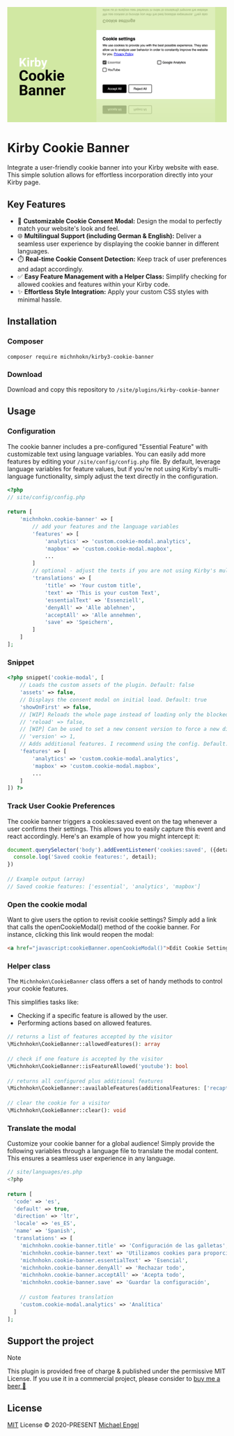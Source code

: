 ![Kirby Cookie Banner](./.github/kirby-cookie-banner.png)

# Kirby Cookie Banner

Integrate a user-friendly cookie banner into your Kirby website with ease. This simple solution allows for effortless
incorporation directly into your Kirby page.

## Key Features

* 🚀 **Customizable Cookie Consent Modal:** Design the modal to perfectly match your website's look and feel.
* 🌐 **Multilingual Support (including German & English):** Deliver a seamless user experience by displaying the cookie
  banner in different languages.
* ⏱️ **Real-time Cookie Consent Detection:** Keep track of user preferences and adapt accordingly.
* ✅ **Easy Feature Management with a Helper Class:** Simplify checking for allowed cookies and features within your
  Kirby
  code.
* ✨ **Effortless Style Integration:** Apply your custom CSS styles with minimal hassle.

## Installation

### Composer

```
composer require michnhokn/kirby3-cookie-banner
```

### Download

Download and copy this repository to `/site/plugins/kirby-cookie-banner`

## Usage

### Configuration

The cookie banner includes a pre-configured "Essential Feature" with customizable text using language variables. You can
easily add more features by editing your `/site/config/config.php` file. By default, leverage language variables for
feature values, but if you're not using Kirby's multi-language functionality, simply adjust the text directly in the
configuration.

```php
<?php
// site/config/config.php

return [
    'michnhokn.cookie-banner' => [
        // add your features and the language variables
        'features' => [
            'analytics' => 'custom.cookie-modal.analytics',
            'mapbox' => 'custom.cookie-modal.mapbox',
            ...
        ]
        // optional - adjust the texts if you are not using Kirby's multi-language functionality
        'translations' => [
            'title' => 'Your custom title',
            'text' => 'This is your custom Text',
            'essentialText' => 'Essenziell',
            'denyAll' => 'Alle ablehnen',
            'acceptAll' => 'Alle annehmen',
            'save' => 'Speichern',
        ]
    ]
];
```

### Snippet

```` php
<?php snippet('cookie-modal', [
    // Loads the custom assets of the plugin. Default: false
    'assets' => false,
    // Displays the consent modal on initial load. Default: true
    'showOnFirst' => false,
    // [WIP] Reloads the whole page instead of loading only the blocked scripts. Default: true
    // 'reload' => false,
    // [WIP] Can be used to set a new consent version to force a new display for the end user. Default: null
    // 'version' => 1,
    // Adds additional features. I recommend using the config. Default: null
    'features' => [
        'analytics' => 'custom.cookie-modal.analytics',
        'mapbox' => 'custom.cookie-modal.mapbox',
        ...
    ]
]) ?>
````

### Track User Cookie Preferences

The cookie banner triggers a cookies:saved event on the <body> tag whenever a user confirms their settings. This allows
you to easily capture this event and react accordingly. Here's an example of how you might intercept it:

```javascript
document.querySelector('body').addEventListener('cookies:saved', ({detail}) => {
  console.log('Saved cookie features:', detail);
})

// Example output (array)
// Saved cookie features: ['essential', 'analytics', 'mapbox']
```

### Open the cookie modal

Want to give users the option to revisit cookie settings? Simply add a link that calls the openCookieModal() method of
the cookie banner. For instance, clicking this link would reopen the modal:

```html
<a href="javascript:cookieBanner.openCookieModal()">Edit Cookie Settings</a>
```

### Helper class

The `Michnhokn\CookieBanner` class offers a set of handy methods to control your cookie features.

This simplifies tasks like:

* Checking if a specific feature is allowed by the user.
* Performing actions based on allowed features.

```php
// returns a list of features accepted by the visitor
\Michnhokn\CookieBanner::allowedFeatures(): array

// check if one feature is accepted by the visitor
\Michnhokn\CookieBanner::isFeatureAllowed('youtube'): bool

// returns all configured plus additional features
\Michnhokn\CookieBanner::availableFeatures(additionalFeatures: ['recaptcha']): array

// clear the cookie for a visitor
\Michnhokn\CookieBanner::clear(): void
```

### Translate the modal

Customize your cookie banner for a global audience! Simply provide the following variables through a language file to
translate the modal content. This ensures a seamless user experience in any language.

```php
// site/languages/es.php
<?php

return [
  'code' => 'es',
  'default' => true,
  'direction' => 'ltr',
  'locale' => 'es_ES',
  'name' => 'Spanish',
  'translations' => [
    'michnhokn.cookie-banner.title' => 'Configuración de las galletas',
    'michnhokn.cookie-banner.text' => 'Utilizamos cookies para proporcionarle la mejor experiencia posible. También nos permiten analizar el comportamiento de los usuarios para mejorar constantemente el sitio web para usted.  (link: politica-de-privacidadtext: Política de privacidad)',
    'michnhokn.cookie-banner.essentialText' => 'Esencial',
    'michnhokn.cookie-banner.denyAll' => 'Rechazar todo',
    'michnhokn.cookie-banner.acceptAll' => 'Acepta todo',
    'michnhokn.cookie-banner.save' => 'Guardar la configuración',

    // custom features translation
    'custom.cookie-modal.analytics' => 'Analítica'
  ]
];
```

## Support the project

> [!NOTE]
> This plugin is provided free of charge & published under the permissive MIT License. If you use it in a commercial
> project, please consider to [buy me a beer 🍺](https://buymeacoff.ee/michnhokn)

## License

[MIT](./LICENSE) License © 2020-PRESENT [Michael Engel](https://github.com/michnhokn)
